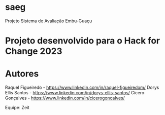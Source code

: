 # saeg
Projeto Sistema de Avaliação Embu-Guaçu

# Projeto desenvolvido para o Hack for Change 2023

# Autores

Raquel Figueiredo - https://www.linkedin.com/in/raquel-figueiredom/
Dorys Ellis Santos - https://www.linkedin.com/in/dorys-ellis-santos/ 
Cícero Gonçalves - https://www.linkedin.com/in/cicerogoncalves/

Equipe: Zeit
